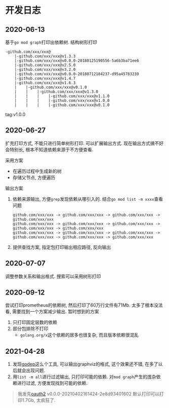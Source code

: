 # 开发日志

## 2020-06-13

基于`go mod graph`打印出依赖树. 结构树形打印 
```
-github.com/xxx/xxx@
    |-github.com/xxx/xxx@v1.3.3
    |-github.com/xxx/xxx@v0.0.0-20180125190556-5a6b3ba71ee6
    |-github.com/xxx/xxx@v2.5.0
    |-github.com/xxx/xxx@v3.2.0
    |-github.com/xxx/xxx@v0.0.0-20180712184237-d95a45783239
    |-github.com/xxx/xxx@v1.4.7
    |-github.com/xxx/xxx@v1.6.3
    |    |-github.com/xxx/xxx@v0.1.0
    |    |    |-github.com/xxx/xxx@v1.3.0
    |    |    |    |-github.com/xxx/xxx@v1.1.0
    |    |    |    |-github.com/xxx/xxx@v1.0.0
    |    |    |    |-github.com/xxx/xxx@v0.1.0
```

tag:v1.0.0

## 2020-06-27

扩充打印方式, 不能只进行简单树形打印. 可以扩展输出方式. 现在输出方式搞不好会特别长, 根本不知道依赖来源于不方便查看.

采用方案
* 在遍历过程中生成新的树
* 存储父节点, 方便遍历

输出方案

1. 依赖来源输出, 方便`grep`发现依赖从哪引入的. 结合`go mod list -m xxxx`查看问题
    ```
    github.com/xxx/xxx -> github.com/xxx/xxx -> github.com/xxx/xxx -> github.com/xxx/xxx 
    github.com/xxx/xxx -> github.com/xxx/xxx -> github.com/xxx/xxx -> github.com/xxx/xxx -> github.com/xxx/xxx  
    github.com/xxx/xxx -> github.com/xxx/xxx -> github.com/xxx/xxx -> github.com/xxx/xxx -> github.com/xxx/xxx -> github.com/xxx/xxx  
    ```
2. 提供查找方案, 指定包打印输出相应路径, 反向输出

## 2020-07-07

调整参数关系和输出格式. 搜索可以采用树形打印

## 2020-09-12

尝试打印prometheus的依赖树, 然后打印了60万行文件有71Mb. 太多了根本没法看, 需要找到一个方案减少输出. 暂时想到的方案

1. 只打印固定层数的依赖
2. 部分包排除不打印
    * `golang.org/x`这个依赖的居多也很复杂, 而且版本依赖很混乱

## 2021-04-28

1. 发现[godep](github.com/google/godepq)这么个工具, 可以输出graphviz的格式, 这个效果还不错, 在多了以后就会出现问题.
2. 用`list -m all`进行过滤输出, 只打印可能的依赖. 对`mod graph`产生的庞杂依赖进行过滤, 方便发现找到可能的依赖.

> 我发先[oauth2](golang.org/x/oauth2) v0.0.0-20210402161424-2e8d93401602 默认打印可以打印1.7Gb, 太疯狂了.

